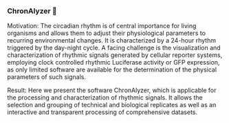 ### ChronAlyzer 👋

Motivation: The circadian rhythm is of central importance for living organisms and allows them to adjust their physiological parameters to recurring environmental changes. It is characterized by a 24-hour rhythm triggered by the day-night cycle. A facing challenge is the visualization and characterization of rhythmic signals generated by cellular reporter systems, employing clock controlled rhythmic Luciferase activity or GFP expression, as only limited software are available for the determination of the physical parameters of such signals. 

Result: Here we present the software ChronAlyzer, which is applicable for the processing and characterization of rhythmic signals. It allows the selection and grouping of technical and biological replicates as well as an interactive and transparent processing of comprehensive datasets. 


<!--
**ChronAlyzer/ChronAlyzer** is a ✨ _special_ ✨ repository because its `README.md` (this file) appears on your GitHub profile.

Here are some ideas to get you started:

- 🔭 I’m currently working on ...
- 🌱 I’m currently learning ...
- 👯 I’m looking to collaborate on ...
- 🤔 I’m looking for help with ...
- 💬 Ask me about ...
- 📫 How to reach me: ...
- 😄 Pronouns: ...
- ⚡ Fun fact: ...
-->
